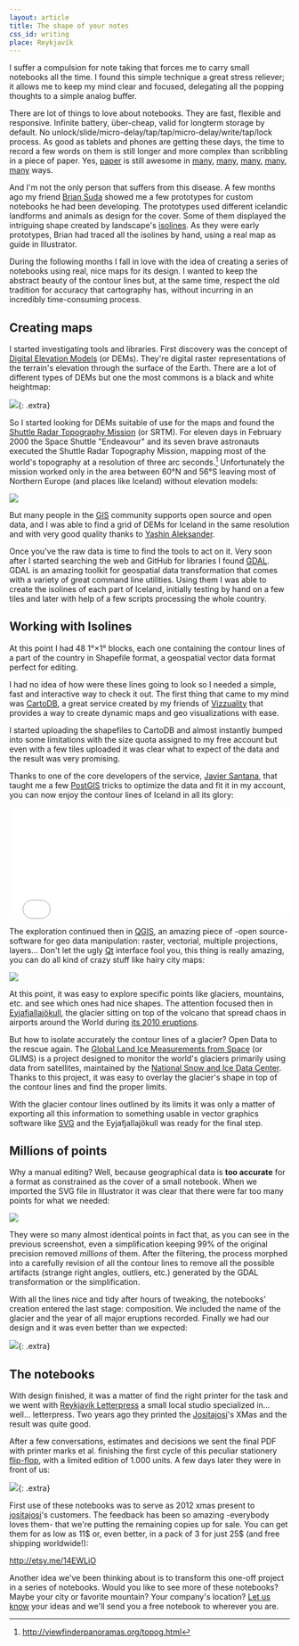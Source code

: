 ```yaml
---
layout: article
title: The shape of your notes
css_id: writing
place: Reykjavík
---
```



I suffer a compulsion for note taking that forces me to carry small notebooks all the time. I found this simple technique a great stress reliever; it allows me to keep my mind clear and focused, delegating all the popping thoughts to a simple analog buffer.

There are lot of things to love about notebooks. They are fast, flexible and responsive. Infinite battery, über-cheap, valid for longterm storage by default. No unlock/slide/micro-delay/tap/tap/micro-delay/write/tap/lock process. As good as tablets and phones are getting these days, the time to record a few words on them is still longer and more complex than scribbling in a piece of paper. Yes, [paper](http://aaronland.info/talks/papernet/) is still awesome in [many](http://www.mayonissen.com/work/citytickets/), [many](http://safety-maps.org/), [many](http://carlos.bueno.org/2010/09/paper-internet.html), [many](http://noisydecentgraphics.typepad.com/design/2009/01/things-our-friends-have-written-on-the-internet-2008-is-a-publication-thats-been-dropping-through-letter-boxes-over-the-last.html), [many](http://www.newspaperclub.com/) ways.

And I'm not the only person that suffers from this disease. A few months ago my friend [Brian Suda](http://suda.co.uk) showed me a few prototypes for custom notebooks he had been developing. The prototypes used different icelandic landforms and animals as  design for the cover. Some of them displayed the intriguing shape created by landscape's [isolines](http://en.wikipedia.org/wiki/Contour_line). As they were early prototypes, Brian had traced all the isolines by hand, using a real map as guide in Illustrator.

During the following months I fall in love with the idea of creating a series of notebooks using real, nice maps for its design. I wanted to keep the abstract beauty of the contour lines but, at the same time, respect the old tradition for accuracy that cartography has, without incurring in an incredibly time-consuming process.

## Creating maps
I started investigating tools and libraries. First discovery was the concept of [Digital Elevation Models](http://en.wikipedia.org/wiki/Digital_elevation_model) (or DEMs). They're digital raster representations of the terrain's elevation through the surface of the Earth. There are a lot of different types of DEMs but one the most commons is a black and white heightmap:

![](/images/the-shape/dem.jpg){: .extra}

So I started looking for DEMs suitable of use for the maps and found the [Shuttle Radar Topography Mission](http://en.wikipedia.org/wiki/Shuttle_Radar_Topography_Mission) (or SRTM). For eleven days in February 2000 the Space Shuttle "Endeavour" and its seven brave astronauts executed the Shuttle Radar Topography Mission, mapping most of the world's topography at a resolution of three arc seconds.[^1] Unfortunately the mission worked only in the area between 60°N and 56°S leaving most of Northern Europe (and places like Iceland) without elevation models:

![](/images/the-shape/strm_limits.jpg)

But many people in the [GIS](http://en.wikipedia.org/wiki/Geographic_information_system) community supports open source and open data, and I was able to find a grid of DEMs for Iceland in the same resolution and with very good quality thanks to [Yashin Aleksander](http://achawk.narod.ru/index_eng.html).

Once you've the raw data is time to find the tools to act on it. Very soon after I started searching the web and GitHub for libraries I found [GDAL](http://www.gdal.org/). GDAL is an amazing toolkit for geospatial data transformation that comes with a variety of great command line utilities. Using them I was   able to create the isolines of each part of Iceland, initially testing by hand on a few tiles and later with help of a few scripts processing the whole country.

## Working with Isolines

At this point I had 48 1°×1° blocks, each one containing the contour lines of a part of the country in Shapefile format, a geospatial vector data format perfect for editing.

I had no idea of how were these lines going to look so I needed a simple, fast and interactive way to check it out. The first thing that came to my mind was [CartoDB](http://cartodb.com/), a great service created by my friends of [Vizzuality](http://vizzuality.com/) that provides a way to create dynamic maps and geo visualizations with ease.

I started uploading the shapefiles to CartoDB and almost instantly bumped into some limitations with the size quota assigned to my free account but even with a few tiles uploaded it was clear what to expect of the data and the result was very promising.

Thanks to one of the core developers of the service, [Javier Santana](http://javisantana.com/), that taught me a few [PostGIS](http://en.wikipedia.org/wiki/PostGIS) tricks to optimize the data and fit it in my account, you can now enjoy the contour lines of Iceland in all its glory:

<iframe id='iceland' width="100%" height="200px" frameborder='0' src='/iceland-contour/'></iframe>

The exploration continued then in [QGIS](http://www.qgis.org/index.php), an amazing piece of -open source- software for geo data manipulation: raster, vectorial, multiple projections, layers… Don't let the ugly [Qt](http://en.wikipedia.org/wiki/Qt_(toolkit)) interface fool you, this thing is really amazing, you can do all kind of crazy stuff like hairy city maps:

![](/images/the-shape/qgis.jpg)

At this point, it was easy to explore specific points like glaciers, mountains, etc. and see which ones had nice shapes. The attention focused then in [Eyjafjallajökull](http://en.wikipedia.org/wiki/Eyjafjallaj%C3%B6kull), the glacier sitting on top of the volcano that spread chaos in airports around the World during [its 2010 eruptions](http://en.wikipedia.org/wiki/2010_eruptions_of_Eyjafjallaj%C3%B6kull).

But how to isolate accurately the contour lines of a glacier?  Open Data to the rescue again. The [Global Land Ice Measurements from Space]() (or GLIMS) is a project designed to monitor the world's glaciers primarily using data from satellites, maintained by the [National Snow and Ice Data Center](http://nsidc.org/). Thanks to this project, it was easy to overlay the glacier's shape in top of the contour lines and find the proper limits.

With the glacier contour lines outlined by its limits it was only a matter of exporting all this information to something usable in vector graphics software like [SVG](http://en.wikipedia.org/wiki/Scalable_Vector_Graphics) and the Eyjafjallajökull was ready for the final step.

## Millions of points

Why a manual editing? Well, because geographical data is **too accurate** for a format as constrained as the cover of a small notebook. When we imported the SVG file in Illustrator it was clear that there were far too many points for what we needed:

![](/images/the-shape/simplify.png)

They were so many almost identical points in fact that, as you can see in the previous screenshot, even a simplification keeping 99% of the original precision removed _millions_ of them. After the filtering, the process morphed into a carefully revision of all the contour lines to remove all the possible artifacts (strange right angles, outliers, etc.) generated by the GDAL transformation or the simplification.

With all the lines nice and tidy after hours of tweaking, the notebooks' creation entered the last stage: composition. We included the name of the glacier and the year of all major eruptions recorded. Finally we had our design and it was even better than we expected:

![](/images/the-shape/final.png){: .extra}

## The notebooks

With design finished, it was a matter of find the right printer for the task and we went with [Reykjavík Letterpress](http://letterpress.is/) a small local studio specialized in… well… letterpress. Two years ago they printed the [Jositajosi](http://jositajosi.com/)'s XMas and the result was quite good.

After a few conversations, estimates and decisions we sent the final PDF with printer marks et al. finishing the first cycle of this peculiar stationery [flip-flop](http://www.robinsloan.com/note/flip-flop/), with a limited edition of 1.000 units. A few days later they were in front of us:

![](/images/the-shape/notebooks.jpg){: .extra}


First use of these notebooks was to serve as 2012 xmas present to [jositajosi](http://jositajosi.com/)'s customers. The feedback has been so amazing -everybody loves them- that we're putting the remaining copies up for sale. You can get them for as low as 11$ or, even better, in a pack of 3 for just 25$ (and free shipping worldwide!):

<http://etsy.me/14EWLiO>

Another idea we've been thinking about is to transform this one-off project in a series of notebooks. Would you like to see more of these notebooks? Maybe your city or favorite mountain? Your company's location? [Let us know](mailto:hello@aitor.is?subject=Contour%20Lines%20Notebooks) your ideas and we'll send you a free notebook to wherever you are.


[^1]: http://viewfinderpanoramas.org/topog.html